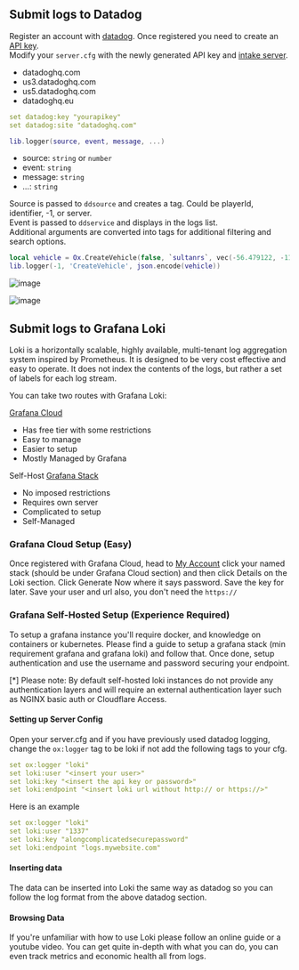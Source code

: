 ## Submit logs to Datadog

Register an account with [datadog](https://www.datadoghq.com/). Once registered you need to create an [API key](https://app.datadoghq.com/organization-settings/api-keys).  
Modify your `server.cfg` with the newly generated API key and [intake server](https://docs.datadoghq.com/api/latest/logs/#send-logs).

- datadoghq.com
- us3.datadoghq.com
- us5.datadoghq.com
- datadoghq.eu

```yaml
set datadog:key "yourapikey"
set datadog:site "datadoghq.com"
```

```lua
lib.logger(source, event, message, ...)
```

- source: `string` or `number`
- event: `string`
- message: `string`
- ...: `string`

Source is passed to `ddsource` and creates a tag. Could be playerId, identifier, -1, or server.  
Event is passed to `ddservice` and displays in the logs list.  
Additional arguments are converted into tags for additional filtering and search options.

```lua
local vehicle = Ox.CreateVehicle(false, `sultanrs`, vec(-56.479122, -1116.870362, 26.432250, 0.000030517578))
lib.logger(-1, 'CreateVehicle', json.encode(vehicle))
```

![image](https://user-images.githubusercontent.com/65407488/165902870-4c938da7-a068-4d19-af5b-20402c325e87.png)

![image](https://user-images.githubusercontent.com/65407488/165902834-702a738d-9ae2-4725-ad85-8b8835115f7d.png)

## Submit logs to Grafana Loki

Loki is a horizontally scalable, highly available, multi-tenant log aggregation system inspired by Prometheus. It is designed to be very cost effective and easy to operate. It does not index the contents of the logs, but rather a set of labels for each log stream.

You can take two routes with Grafana Loki:

[Grafana Cloud](https://grafana.com/)

- Has free tier with some restrictions
- Easy to manage
- Easier to setup
- Mostly Managed by Grafana

Self-Host [Grafana Stack](https://grafana.com/get/?plcmt=top-nav&cta=downloads&tab=self-managed)

- No imposed restrictions
- Requires own server
- Complicated to setup
- Self-Managed

### Grafana Cloud Setup (Easy)

Once registered with Grafana Cloud, head to [My Account](https://grafana.com/auth/sign-in/?plcmt=top-nav&cta=myaccount) click your named stack (should be under Grafana Cloud section) and then click Details on the Loki section. Click Generate Now where it says password. Save the key for later. Save your user and url also, you don't need the `https://`

### Grafana Self-Hosted Setup (Experience Required)

To setup a grafana instance you'll require docker, and knowledge on containers or kubernetes. Please find a guide to setup a grafana stack (min requirement grafana and grafana loki) and follow that. Once done, setup authentication and use the username and password securing your endpoint.

[*] Please note: By default self-hosted loki instances do not provide any authentication layers and will require an external authentication layer such as NGINX basic auth or Cloudflare Access.

#### Setting up Server Config

Open your server.cfg and if you have previously used datadog logging, change the `ox:logger` tag to be loki if not add the following tags to your cfg.

```yaml
set ox:logger "loki"
set loki:user "<insert your user>"
set loki:key "<insert the api key or password>"
set loki:endpoint "<insert loki url without http:// or https://>"
```

Here is an example

```yaml
set ox:logger "loki"
set loki:user "1337"
set loki:key "alongcomplicatedsecurepassword"
set loki:endpoint "logs.mywebsite.com"
```

#### Inserting data

The data can be inserted into Loki the same way as datadog so you can follow the log format from the above datadog section.

#### Browsing Data

If you're unfamiliar with how to use Loki please follow an online guide or a youtube video. You can get quite in-depth with what you can do, you can even track metrics and economic health all from logs.
